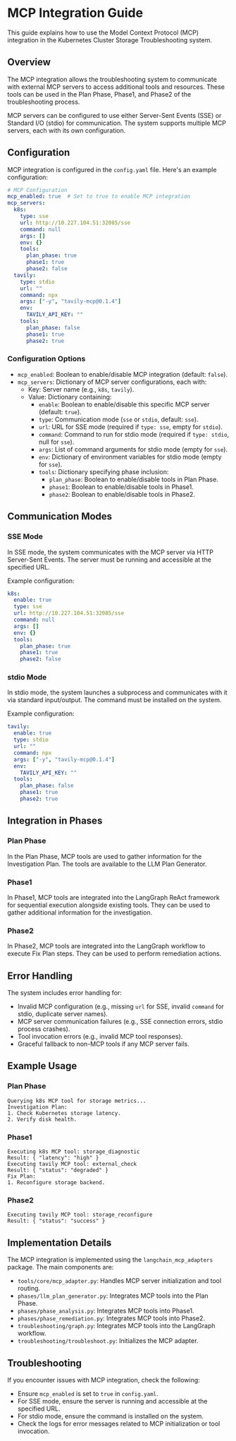 # MCP Integration Guide

This guide explains how to use the Model Context Protocol (MCP) integration in the Kubernetes Cluster Storage Troubleshooting system.

## Overview

The MCP integration allows the troubleshooting system to communicate with external MCP servers to access additional tools and resources. These tools can be used in the Plan Phase, Phase1, and Phase2 of the troubleshooting process.

MCP servers can be configured to use either Server-Sent Events (SSE) or Standard I/O (stdio) for communication. The system supports multiple MCP servers, each with its own configuration.

## Configuration

MCP integration is configured in the `config.yaml` file. Here's an example configuration:

```yaml
# MCP Configuration
mcp_enabled: true  # Set to true to enable MCP integration
mcp_servers:
  k8s:
    type: sse
    url: http://10.227.104.51:32085/sse
    command: null
    args: []
    env: {}
    tools:
      plan_phase: true
      phase1: true
      phase2: false
  tavily:
    type: stdio
    url: ""
    command: npx
    args: ["-y", "tavily-mcp@0.1.4"]
    env:
      TAVILY_API_KEY: ""
    tools:
      plan_phase: false
      phase1: true
      phase2: true
```

### Configuration Options

- `mcp_enabled`: Boolean to enable/disable MCP integration (default: `false`).
- `mcp_servers`: Dictionary of MCP server configurations, each with:
  - Key: Server name (e.g., `k8s`, `tavily`).
  - Value: Dictionary containing:
    - `enable`: Boolean to enable/disable this specific MCP server (default: `true`).
    - `type`: Communication mode (`sse` or `stdio`, default: `sse`).
    - `url`: URL for SSE mode (required if `type: sse`, empty for `stdio`).
    - `command`: Command to run for stdio mode (required if `type: stdio`, null for `sse`).
    - `args`: List of command arguments for stdio mode (empty for `sse`).
    - `env`: Dictionary of environment variables for stdio mode (empty for `sse`).
    - `tools`: Dictionary specifying phase inclusion:
      - `plan_phase`: Boolean to enable/disable tools in Plan Phase.
      - `phase1`: Boolean to enable/disable tools in Phase1.
      - `phase2`: Boolean to enable/disable tools in Phase2.

## Communication Modes

### SSE Mode

In SSE mode, the system communicates with the MCP server via HTTP Server-Sent Events. The server must be running and accessible at the specified URL.

Example configuration:

```yaml
k8s:
  enable: true
  type: sse
  url: http://10.227.104.51:32085/sse
  command: null
  args: []
  env: {}
  tools:
    plan_phase: true
    phase1: true
    phase2: false
```

### stdio Mode

In stdio mode, the system launches a subprocess and communicates with it via standard input/output. The command must be installed on the system.

Example configuration:

```yaml
tavily:
  enable: true
  type: stdio
  url: ""
  command: npx
  args: ["-y", "tavily-mcp@0.1.4"]
  env:
    TAVILY_API_KEY: ""
  tools:
    plan_phase: false
    phase1: true
    phase2: true
```

## Integration in Phases

### Plan Phase

In the Plan Phase, MCP tools are used to gather information for the Investigation Plan. The tools are available to the LLM Plan Generator.

### Phase1

In Phase1, MCP tools are integrated into the LangGraph ReAct framework for sequential execution alongside existing tools. They can be used to gather additional information for the investigation.

### Phase2

In Phase2, MCP tools are integrated into the LangGraph workflow to execute Fix Plan steps. They can be used to perform remediation actions.

## Error Handling

The system includes error handling for:

- Invalid MCP configuration (e.g., missing `url` for SSE, invalid `command` for stdio, duplicate server names).
- MCP server communication failures (e.g., SSE connection errors, stdio process crashes).
- Tool invocation errors (e.g., invalid MCP tool responses).
- Graceful fallback to non-MCP tools if any MCP server fails.

## Example Usage

### Plan Phase

```
Querying k8s MCP tool for storage metrics...
Investigation Plan:
1. Check Kubernetes storage latency.
2. Verify disk health.
```

### Phase1

```
Executing k8s MCP tool: storage_diagnostic
Result: { "latency": "high" }
Executing tavily MCP tool: external_check
Result: { "status": "degraded" }
Fix Plan:
1. Reconfigure storage backend.
```

### Phase2

```
Executing tavily MCP tool: storage_reconfigure
Result: { "status": "success" }
```

## Implementation Details

The MCP integration is implemented using the `langchain_mcp_adapters` package. The main components are:

- `tools/core/mcp_adapter.py`: Handles MCP server initialization and tool routing.
- `phases/llm_plan_generator.py`: Integrates MCP tools into the Plan Phase.
- `phases/phase_analysis.py`: Integrates MCP tools into Phase1.
- `phases/phase_remediation.py`: Integrates MCP tools into Phase2.
- `troubleshooting/graph.py`: Integrates MCP tools into the LangGraph workflow.
- `troubleshooting/troubleshoot.py`: Initializes the MCP adapter.

## Troubleshooting

If you encounter issues with MCP integration, check the following:

- Ensure `mcp_enabled` is set to `true` in `config.yaml`.
- For SSE mode, ensure the server is running and accessible at the specified URL.
- For stdio mode, ensure the command is installed on the system.
- Check the logs for error messages related to MCP initialization or tool invocation.

